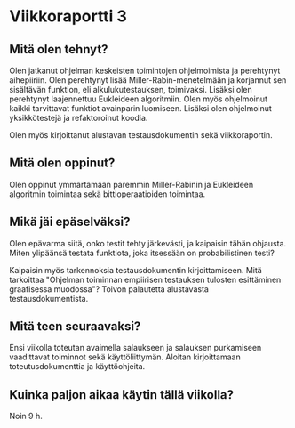 # Viikkoraportti 3

## Mitä olen tehnyt?

Olen jatkanut ohjelman keskeisten toimintojen ohjelmoimista ja perehtynyt aihepiiriin. Olen perehtynyt lisää Miller-Rabin-menetelmään ja korjannut sen sisältävän funktion, eli alkulukutestauksen, toimivaksi. Lisäksi olen perehtynyt laajennettuu Eukleideen algoritmiin. Olen myös ohjelmoinut kaikki tarvittavat funktiot avainparin luomiseen. Lisäksi olen ohjelmoinut yksikkötestejä ja refaktoroinut koodia.

Olen myös kirjoittanut alustavan testausdokumentin sekä viikkoraportin.

## Mitä olen oppinut?

Olen oppinut ymmärtämään paremmin Miller-Rabinin ja Eukleideen algoritmin toimintaa sekä bittioperaatioiden toimintaa.

## Mikä jäi epäselväksi?

Olen epävarma siitä, onko testit tehty järkevästi, ja kaipaisin tähän ohjausta. Miten ylipäänsä testata funktiota, joka itsessään on probabilistinen testi? 

Kaipaisin myös tarkennoksia testausdokumentin kirjoittamiseen. Mitä tarkoittaa "Ohjelman toiminnan empiirisen testauksen tulosten esittäminen graafisessa muodossa"? Toivon palautetta alustavasta testausdokumentista.

## Mitä teen seuraavaksi?

Ensi viikolla toteutan avaimella salaukseen ja salauksen purkamiseen vaadittavat toiminnot sekä käyttöliittymän. Aloitan kirjoittamaan toteutusdokumenttia ja käyttöohjeita.

## Kuinka paljon aikaa käytin tällä viikolla?

Noin 9 h.
